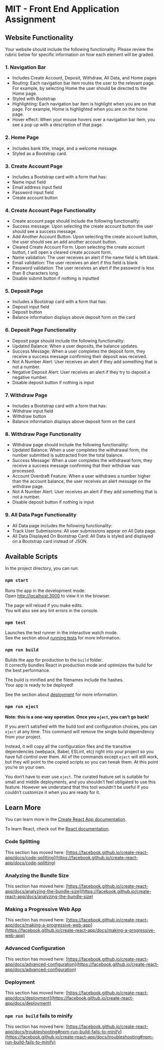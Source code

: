 # MIT - Front End Application Assignment

## Website Functionality
Your website should include the following functionality. Please review the rubric below for specific information on how each element will be graded.

### 1. Navigation Bar
* Includes Create Account, Deposit, Withdraw, All Data, and Home pages
* Routing: Each navigation bar item routes the user to the relevant page. For example, by selecting Home the user should be directed to the Home page.
* Styled with Bootstrap
* Highlighting: Each navigation bar item is highlight when you are on that page. For example, Home is highlighted when you are on the home page.
* Hover effect: When your mouse hovers over a navigation bar item, you see a pop up with a description of that page.
### 2. Home Page
* Includes bank title, image, and a welcome message.
* Styled as a Bootstrap card.
### 3. Create Account Page
* Includes a Bootstrap card with a form that has:
* Name input field
* Email address input field
* Password input field
* Create account button
### 4. Create Account Page Functionality

* Create account page should include the following functionality:
* Success message: Upon selecting the create account button the user should see a success message.
* Add Another Account Button: Upon selecting the create account button, the user should see an add another account button.
* Cleared Create Account Form: Upon selecting the create account button, t will open a cleared create account form.
* Name validation: The user receives an alert if the name field is left blank.
* Email validation: The user receives an alert if this field is blank
* Password validation: The user receives an alert if the password is less than 8 characters long.
* Disable submit button if nothing is inputted
### 5. Deposit Page

* Includes a Bootstrap card with a form that has:
* Deposit input field
* Deposit button
* Balance information displays above deposit form on the card
### 6. Deposit Page Functionality

* Deposit page should include the following functionality:
* Updated Balance: When a user deposits, the balance updates.
* Success Message: When a user completes the deposit form, they receive a success message confirming their deposit was received.
* Not A Number Alert: User receives an alert if they add something that is not a number.
* Negative Deposit Alert: User receives an alert if they try to deposit a negative number.
* Disable deposit button if nothing is input
### 7. Withdraw Page

* Includes a Bootstrap card with a form that has:
* Withdraw input field
* Withdraw button
* Balance information displays above deposit form on the card
### 8. Withdraw Page Functionality

* Withdraw page should include the following functionality:
* Updated Balance: When a user completes the withdrawal form, the number submitted is subtracted from the total balance.
* Success Message: When a user completes the withdrawal form, they receive a success message confirming that their withdraw was processed.
* Account Overdraft Feature: When a user withdraws a number higher than the account balance, the user receives an alert message on the withdraw page.
* Not A Number Alert: User receives an alert if they add something that is not a number.
* Disable deposit button if nothing is input
### 9. All Data Page Functionality

* All Data page includes the following functionality:
* Track User Submissions: All user submissions appear on All Data page.
* All Data Displayed On Bootstrap Card: All Data is styled and displayed on a Bootstrap card instead of JSON.

## Available Scripts

In the project directory, you can run:

### `npm start`

Runs the app in the development mode.\
Open [http://localhost:3000](http://localhost:3000) to view it in the browser.

The page will reload if you make edits.\
You will also see any lint errors in the console.

### `npm test`

Launches the test runner in the interactive watch mode.\
See the section about [running tests](https://facebook.github.io/create-react-app/docs/running-tests) for more information.

### `npm run build`

Builds the app for production to the `build` folder.\
It correctly bundles React in production mode and optimizes the build for the best performance.

The build is minified and the filenames include the hashes.\
Your app is ready to be deployed!

See the section about [deployment](https://facebook.github.io/create-react-app/docs/deployment) for more information.

### `npm run eject`

**Note: this is a one-way operation. Once you `eject`, you can’t go back!**

If you aren’t satisfied with the build tool and configuration choices, you can `eject` at any time. This command will remove the single build dependency from your project.

Instead, it will copy all the configuration files and the transitive dependencies (webpack, Babel, ESLint, etc) right into your project so you have full control over them. All of the commands except `eject` will still work, but they will point to the copied scripts so you can tweak them. At this point you’re on your own.

You don’t have to ever use `eject`. The curated feature set is suitable for small and middle deployments, and you shouldn’t feel obligated to use this feature. However we understand that this tool wouldn’t be useful if you couldn’t customize it when you are ready for it.

## Learn More

You can learn more in the [Create React App documentation](https://facebook.github.io/create-react-app/docs/getting-started).

To learn React, check out the [React documentation](https://reactjs.org/).

### Code Splitting

This section has moved here: [https://facebook.github.io/create-react-app/docs/code-splitting](https://facebook.github.io/create-react-app/docs/code-splitting)

### Analyzing the Bundle Size

This section has moved here: [https://facebook.github.io/create-react-app/docs/analyzing-the-bundle-size](https://facebook.github.io/create-react-app/docs/analyzing-the-bundle-size)

### Making a Progressive Web App

This section has moved here: [https://facebook.github.io/create-react-app/docs/making-a-progressive-web-app](https://facebook.github.io/create-react-app/docs/making-a-progressive-web-app)

### Advanced Configuration

This section has moved here: [https://facebook.github.io/create-react-app/docs/advanced-configuration](https://facebook.github.io/create-react-app/docs/advanced-configuration)

### Deployment

This section has moved here: [https://facebook.github.io/create-react-app/docs/deployment](https://facebook.github.io/create-react-app/docs/deployment)

### `npm run build` fails to minify

This section has moved here: [https://facebook.github.io/create-react-app/docs/troubleshooting#npm-run-build-fails-to-minify](https://facebook.github.io/create-react-app/docs/troubleshooting#npm-run-build-fails-to-minify)
